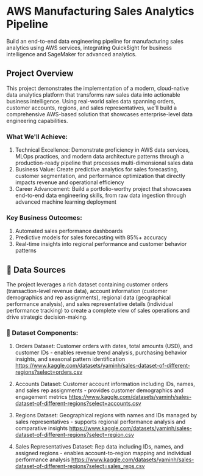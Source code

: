 # **AWS Manufacturing Sales Analytics Pipeline**
Build an end-to-end data engineering pipeline for manufacturing sales analytics using AWS services, integrating QuickSight for business intelligence and SageMaker for advanced analytics.

## **Project Overview**

This project demonstrates the implementation of a modern, cloud-native data analytics platform that transforms raw sales data into actionable business intelligence. Using real-world sales data spanning orders, customer accounts, regions, and sales representatives, we'll build a comprehensive AWS-based solution that showcases enterprise-level data engineering capabilities.

### **What We'll Achieve:**

1) Technical Excellence: Demonstrate proficiency in AWS data services, MLOps practices, and modern data architecture patterns through a production-ready pipeline that processes multi-dimensional sales data
2) Business Value: Create predictive analytics for sales forecasting, customer segmentation, and performance optimization that directly impacts revenue and operational efficiency
3) Career Advancement: Build a portfolio-worthy project that showcases end-to-end data engineering skills, from raw data ingestion through advanced machine learning deployment

### **Key Business Outcomes:**

1) Automated sales performance dashboards
2) Predictive models for sales forecasting with 85%+ accuracy
3) Real-time insights into regional performance and customer behavior patterns

## 📁 Data Sources

The project leverages a rich dataset containing customer orders (transaction-level revenue data), account information (customer demographics and rep assignments), regional data (geographical performance analysis), and sales representative details (individual performance tracking) to create a complete view of sales operations and drive strategic decision-making.
 
### 📁 Dataset Components:

1) Orders Dataset: Customer orders with dates, total amounts (USD), and customer IDs - enables revenue trend analysis, purchasing behavior insights, and seasonal pattern identification https://www.kaggle.com/datasets/yaminh/sales-dataset-of-different-regions?select=orders.csv
   
2) Accounts Dataset: Customer account information including IDs, names, and sales rep assignments - provides customer demographics and engagement metrics https://www.kaggle.com/datasets/yaminh/sales-dataset-of-different-regions?select=accounts.csv
   
3) Regions Dataset: Geographical regions with names and IDs managed by sales representatives - supports regional performance analysis and comparative insights https://www.kaggle.com/datasets/yaminh/sales-dataset-of-different-regions?select=region.csv
   
4) Sales Representatives Dataset: Rep data including IDs, names, and assigned regions - enables account-to-region mapping and individual performance analysis https://www.kaggle.com/datasets/yaminh/sales-dataset-of-different-regions?select=sales_reps.csv

